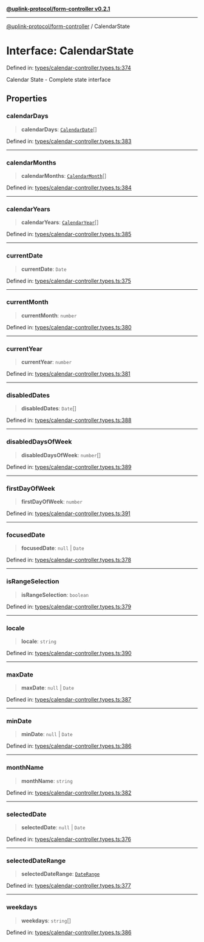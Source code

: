 [**@uplink-protocol/form-controller v0.2.1**](../README.md)

***

[@uplink-protocol/form-controller](../globals.md) / CalendarState

# Interface: CalendarState

Defined in: [types/calendar-controller.types.ts:374](https://github.com/jmkcoder/uplink-protocol-calendar/blob/311e0b81efba7399cf1c367c0a2007aa66f3b830/src/types/calendar-controller.types.ts#L374)

Calendar State - Complete state interface

## Properties

### calendarDays

> **calendarDays**: [`CalendarDate`](CalendarDate.md)[]

Defined in: [types/calendar-controller.types.ts:383](https://github.com/jmkcoder/uplink-protocol-calendar/blob/311e0b81efba7399cf1c367c0a2007aa66f3b830/src/types/calendar-controller.types.ts#L383)

***

### calendarMonths

> **calendarMonths**: [`CalendarMonth`](CalendarMonth.md)[]

Defined in: [types/calendar-controller.types.ts:384](https://github.com/jmkcoder/uplink-protocol-calendar/blob/311e0b81efba7399cf1c367c0a2007aa66f3b830/src/types/calendar-controller.types.ts#L384)

***

### calendarYears

> **calendarYears**: [`CalendarYear`](CalendarYear.md)[]

Defined in: [types/calendar-controller.types.ts:385](https://github.com/jmkcoder/uplink-protocol-calendar/blob/311e0b81efba7399cf1c367c0a2007aa66f3b830/src/types/calendar-controller.types.ts#L385)

***

### currentDate

> **currentDate**: `Date`

Defined in: [types/calendar-controller.types.ts:375](https://github.com/jmkcoder/uplink-protocol-calendar/blob/311e0b81efba7399cf1c367c0a2007aa66f3b830/src/types/calendar-controller.types.ts#L375)

***

### currentMonth

> **currentMonth**: `number`

Defined in: [types/calendar-controller.types.ts:380](https://github.com/jmkcoder/uplink-protocol-calendar/blob/311e0b81efba7399cf1c367c0a2007aa66f3b830/src/types/calendar-controller.types.ts#L380)

***

### currentYear

> **currentYear**: `number`

Defined in: [types/calendar-controller.types.ts:381](https://github.com/jmkcoder/uplink-protocol-calendar/blob/311e0b81efba7399cf1c367c0a2007aa66f3b830/src/types/calendar-controller.types.ts#L381)

***

### disabledDates

> **disabledDates**: `Date`[]

Defined in: [types/calendar-controller.types.ts:388](https://github.com/jmkcoder/uplink-protocol-calendar/blob/311e0b81efba7399cf1c367c0a2007aa66f3b830/src/types/calendar-controller.types.ts#L388)

***

### disabledDaysOfWeek

> **disabledDaysOfWeek**: `number`[]

Defined in: [types/calendar-controller.types.ts:389](https://github.com/jmkcoder/uplink-protocol-calendar/blob/311e0b81efba7399cf1c367c0a2007aa66f3b830/src/types/calendar-controller.types.ts#L389)

***

### firstDayOfWeek

> **firstDayOfWeek**: `number`

Defined in: [types/calendar-controller.types.ts:391](https://github.com/jmkcoder/uplink-protocol-calendar/blob/311e0b81efba7399cf1c367c0a2007aa66f3b830/src/types/calendar-controller.types.ts#L391)

***

### focusedDate

> **focusedDate**: `null` \| `Date`

Defined in: [types/calendar-controller.types.ts:378](https://github.com/jmkcoder/uplink-protocol-calendar/blob/311e0b81efba7399cf1c367c0a2007aa66f3b830/src/types/calendar-controller.types.ts#L378)

***

### isRangeSelection

> **isRangeSelection**: `boolean`

Defined in: [types/calendar-controller.types.ts:379](https://github.com/jmkcoder/uplink-protocol-calendar/blob/311e0b81efba7399cf1c367c0a2007aa66f3b830/src/types/calendar-controller.types.ts#L379)

***

### locale

> **locale**: `string`

Defined in: [types/calendar-controller.types.ts:390](https://github.com/jmkcoder/uplink-protocol-calendar/blob/311e0b81efba7399cf1c367c0a2007aa66f3b830/src/types/calendar-controller.types.ts#L390)

***

### maxDate

> **maxDate**: `null` \| `Date`

Defined in: [types/calendar-controller.types.ts:387](https://github.com/jmkcoder/uplink-protocol-calendar/blob/311e0b81efba7399cf1c367c0a2007aa66f3b830/src/types/calendar-controller.types.ts#L387)

***

### minDate

> **minDate**: `null` \| `Date`

Defined in: [types/calendar-controller.types.ts:386](https://github.com/jmkcoder/uplink-protocol-calendar/blob/311e0b81efba7399cf1c367c0a2007aa66f3b830/src/types/calendar-controller.types.ts#L386)

***

### monthName

> **monthName**: `string`

Defined in: [types/calendar-controller.types.ts:382](https://github.com/jmkcoder/uplink-protocol-calendar/blob/311e0b81efba7399cf1c367c0a2007aa66f3b830/src/types/calendar-controller.types.ts#L382)

***

### selectedDate

> **selectedDate**: `null` \| `Date`

Defined in: [types/calendar-controller.types.ts:376](https://github.com/jmkcoder/uplink-protocol-calendar/blob/311e0b81efba7399cf1c367c0a2007aa66f3b830/src/types/calendar-controller.types.ts#L376)

***

### selectedDateRange

> **selectedDateRange**: [`DateRange`](DateRange.md)

Defined in: [types/calendar-controller.types.ts:377](https://github.com/jmkcoder/uplink-protocol-calendar/blob/311e0b81efba7399cf1c367c0a2007aa66f3b830/src/types/calendar-controller.types.ts#L377)

***

### weekdays

> **weekdays**: `string`[]

Defined in: [types/calendar-controller.types.ts:386](https://github.com/jmkcoder/uplink-protocol-calendar/blob/311e0b81efba7399cf1c367c0a2007aa66f3b830/src/types/calendar-controller.types.ts#L386)
